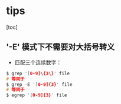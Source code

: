 # tips

[toc]

## '-E' 模式下不需要对大括号转义

- 匹配三个连续数字：

```c
$ grep '[0-9]\{3\}' file
# 等同于
$ grep -E '[0-9]{3}' file
# 等同于
$ egrep '[0-9]{3}' file
```
